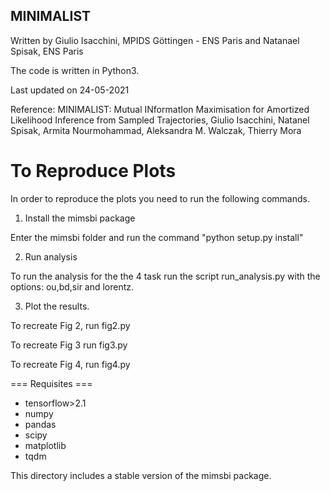 ## MINIMALIST

Written by Giulio Isacchini, MPIDS Göttingen - ENS Paris and Natanael Spisak, ENS Paris

The code is written in Python3.

Last updated on 24-05-2021

Reference: MINIMALIST: Mutual INformatIon Maximisation for Amortized Likelihood Inference from Sampled Trajectories, Giulio Isacchini, Natanel Spisak, Armita Nourmohammad, Aleksandra M. Walczak, Thierry Mora

# To Reproduce Plots

In order to reproduce the plots you need to run the following commands.

1) Install the mimsbi package

Enter the mimsbi folder and run the command "python setup.py install"

2) Run analysis

To run the analysis for the the 4 task run the script run_analysis.py with the options: ou,bd,sir and lorentz. 

3) Plot the results.

To recreate Fig 2, run fig2.py

To recreate Fig 3 run fig3.py

To recreate Fig 4, run fig4.py

=== Requisites ===

- tensorflow>2.1
- numpy
- pandas
- scipy
- matplotlib
- tqdm

This directory includes a stable version of the mimsbi package.  <!-- The full package is available in ... -->
